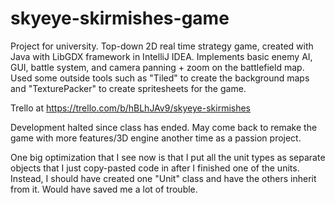 # skyeye-skirmishes-game
Project for university. Top-down 2D real time strategy game, created with Java with LibGDX framework in IntelliJ IDEA. Implements basic enemy AI, GUI, battle system, and camera panning + zoom on the battlefield map. Used some outside tools such as "Tiled" to create the background maps and "TexturePacker" to create spritesheets for the game.

Trello at https://trello.com/b/hBLhJAv9/skyeye-skirmishes

Development halted since class has ended. May come back to remake the game with more features/3D engine another time as a passion project.

One big optimization that I see now is that I put all the unit types as separate objects that I just copy-pasted code in after I finished one of the units. Instead, I should have created one "Unit" class and have the others inherit from it. Would have saved me a lot of trouble.
